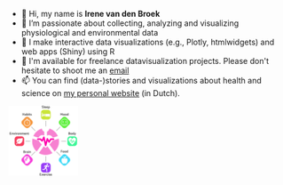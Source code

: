 - 👋 Hi, my name is **Irene van den Broek**
- 👀 I’m passionate about collecting, analyzing and visualizing physiological and environmental data
- 🌱 I make interactive data visualizations (e.g., Plotly, htmlwidgets) and web apps (Shiny) using R
- 🤝 I'm available for freelance datavisualization projects. Please don't hesitate to shoot me an [email](mailto:irenevandenbroek@gmail.com)
- 📫 You can find (data-)stories and visualizations about health and science on [my personal website](https://jebentwatjemeet.nl/) (in Dutch).

<img src="https://github.com/IreneVDB/RMedicine2021/blob/main/img/Logo_8factors.png" width="25%">

<!---
IreneVDB/IreneVDB is a ✨ special ✨ repository because its `README.md` (this file) appears on your GitHub profile.
You can click the Preview link to take a look at your changes.
--->
